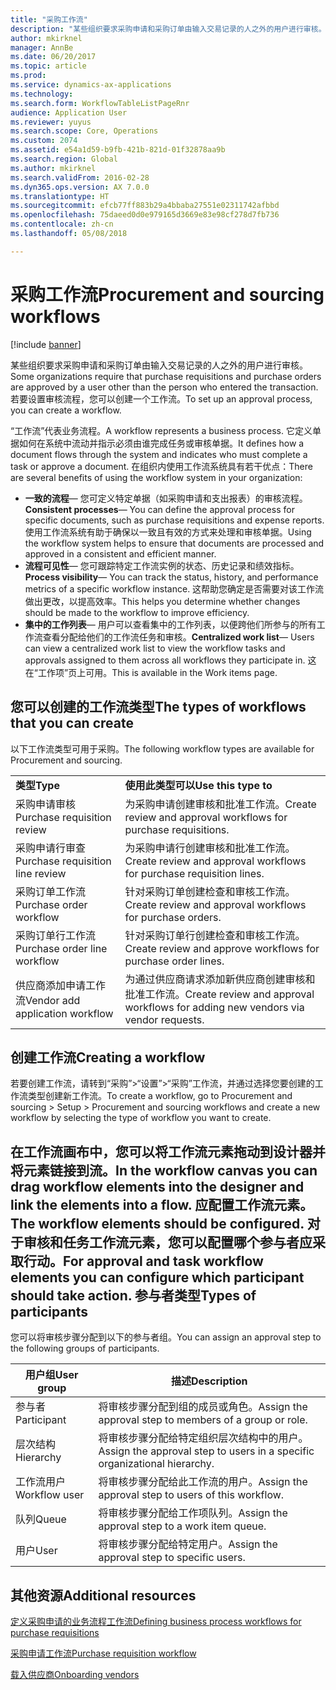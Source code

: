 ```yaml
---
title: "采购工作流"
description: "某些组织要求采购申请和采购订单由输入交易记录的人之外的用户进行审核。 若要设置审核流程，您可以创建一个工作流。"
author: mkirknel
manager: AnnBe
ms.date: 06/20/2017
ms.topic: article
ms.prod: 
ms.service: dynamics-ax-applications
ms.technology: 
ms.search.form: WorkflowTableListPageRnr
audience: Application User
ms.reviewer: yuyus
ms.search.scope: Core, Operations
ms.custom: 2074
ms.assetid: e54a1d59-b9fb-421b-821d-01f32878aa9b
ms.search.region: Global
ms.author: mkirknel
ms.search.validFrom: 2016-02-28
ms.dyn365.ops.version: AX 7.0.0
ms.translationtype: HT
ms.sourcegitcommit: efcb77ff883b29a4bbaba27551e02311742afbbd
ms.openlocfilehash: 75daeed0d0e979165d3669e83e98cf278d7fb736
ms.contentlocale: zh-cn
ms.lasthandoff: 05/08/2018

---
```


# <a name="procurement-and-sourcing-workflows"></a><span data-ttu-id="416aa-104">采购工作流</span><span class="sxs-lookup"><span data-stu-id="416aa-104">Procurement and sourcing workflows</span></span>

[!include [banner](../includes/banner.md)]

<span data-ttu-id="416aa-105">某些组织要求采购申请和采购订单由输入交易记录的人之外的用户进行审核。</span><span class="sxs-lookup"><span data-stu-id="416aa-105">Some organizations require that purchase requisitions and purchase orders are approved by a user other than the person who entered the transaction.</span></span> <span data-ttu-id="416aa-106">若要设置审核流程，您可以创建一个工作流。</span><span class="sxs-lookup"><span data-stu-id="416aa-106">To set up an approval process, you can create a workflow.</span></span>

<span data-ttu-id="416aa-107">“工作流”代表业务流程。</span><span class="sxs-lookup"><span data-stu-id="416aa-107">A workflow represents a business process.</span></span> <span data-ttu-id="416aa-108">它定义单据如何在系统中流动并指示必须由谁完成任务或审核单据。</span><span class="sxs-lookup"><span data-stu-id="416aa-108">It defines how a document flows through the system and indicates who must complete a task or approve a document.</span></span> <span data-ttu-id="416aa-109">在组织内使用工作流系统具有若干优点：</span><span class="sxs-lookup"><span data-stu-id="416aa-109">There are several benefits of using the workflow system in your organization:</span></span>
-   <span data-ttu-id="416aa-110">**一致的流程**— 您可定义特定单据（如采购申请和支出报表）的审核流程。</span><span class="sxs-lookup"><span data-stu-id="416aa-110">**Consistent processes**— You can define the approval process for specific documents, such as purchase requisitions and expense reports.</span></span> <span data-ttu-id="416aa-111">使用工作流系统有助于确保以一致且有效的方式来处理和审核单据。</span><span class="sxs-lookup"><span data-stu-id="416aa-111">Using the workflow system helps to ensure that documents are processed and approved in a consistent and efficient manner.</span></span>
-   <span data-ttu-id="416aa-112">**流程可见性**— 您可跟踪特定工作流实例的状态、历史记录和绩效指标。</span><span class="sxs-lookup"><span data-stu-id="416aa-112">**Process visibility**— You can track the status, history, and performance metrics of a specific workflow instance.</span></span> <span data-ttu-id="416aa-113">这帮助您确定是否需要对该工作流做出更改，以提高效率。</span><span class="sxs-lookup"><span data-stu-id="416aa-113">This helps you determine whether changes should be made to the workflow to improve efficiency.</span></span>
-   <span data-ttu-id="416aa-114">**集中的工作列表**— 用户可以查看集中的工作列表，以便跨他们所参与的所有工作流查看分配给他们的工作流任务和审核。</span><span class="sxs-lookup"><span data-stu-id="416aa-114">**Centralized work list**— Users can view a centralized work list to view the workflow tasks and approvals assigned to them across all workflows they participate in.</span></span> <span data-ttu-id="416aa-115">这在“工作项”页上可用。</span><span class="sxs-lookup"><span data-stu-id="416aa-115">This is available in the Work items page.</span></span>

## <a name="the-types-of-workflows-that-you-can-create"></a><span data-ttu-id="416aa-116">您可以创建的工作流类型</span><span class="sxs-lookup"><span data-stu-id="416aa-116">The types of workflows that you can create</span></span>
<span data-ttu-id="416aa-117">以下工作流类型可用于采购。</span><span class="sxs-lookup"><span data-stu-id="416aa-117">The following workflow types are available for Procurement and sourcing.</span></span>

|                                  |                                                               |
|----------------------------------|---------------------------------------------------------------|
| <span data-ttu-id="416aa-118">**类型**</span><span class="sxs-lookup"><span data-stu-id="416aa-118">**Type**</span></span>                         | <span data-ttu-id="416aa-119">**使用此类型可以**</span><span class="sxs-lookup"><span data-stu-id="416aa-119">**Use this type to**</span></span>                                          |
| <span data-ttu-id="416aa-120">采购申请审核</span><span class="sxs-lookup"><span data-stu-id="416aa-120">Purchase requisition review</span></span>      | <span data-ttu-id="416aa-121">为采购申请创建审核和批准工作流。</span><span class="sxs-lookup"><span data-stu-id="416aa-121">Create review and approval workflows for purchase requisitions.</span></span>            |
| <span data-ttu-id="416aa-122">采购申请行审查</span><span class="sxs-lookup"><span data-stu-id="416aa-122">Purchase requisition line review</span></span> | <span data-ttu-id="416aa-123">为采购申请行创建审核和批准工作流。</span><span class="sxs-lookup"><span data-stu-id="416aa-123">Create review and approval workflows for purchase requisition lines.</span></span>       |
| <span data-ttu-id="416aa-124">采购订单工作流</span><span class="sxs-lookup"><span data-stu-id="416aa-124">Purchase order workflow</span></span>          | <span data-ttu-id="416aa-125">针对采购订单创建检查和审核工作流。</span><span class="sxs-lookup"><span data-stu-id="416aa-125">Create review and approval workflows for purchase orders.</span></span>     |
| <span data-ttu-id="416aa-126">采购订单行工作流</span><span class="sxs-lookup"><span data-stu-id="416aa-126">Purchase order line workflow</span></span>     | <span data-ttu-id="416aa-127">针对采购订单行创建检查和审核工作流。</span><span class="sxs-lookup"><span data-stu-id="416aa-127">Create review and approve workflows for purchase order lines.</span></span> |
| <span data-ttu-id="416aa-128">供应商添加申请工作流</span><span class="sxs-lookup"><span data-stu-id="416aa-128">Vendor add application workflow</span></span>  | <span data-ttu-id="416aa-129">为通过供应商请求添加新供应商创建审核和批准工作流。</span><span class="sxs-lookup"><span data-stu-id="416aa-129">Create review and approval workflows for adding new vendors via vendor requests.</span></span> |

## <a name="creating-a-workflow"></a><span data-ttu-id="416aa-130">创建工作流</span><span class="sxs-lookup"><span data-stu-id="416aa-130">Creating a workflow</span></span>
<span data-ttu-id="416aa-131">若要创建工作流，请转到“采购”&gt;“设置”&gt;“采购”工作流，并通过选择您要创建的工作流类型创建新工作流。</span><span class="sxs-lookup"><span data-stu-id="416aa-131">To create a workflow, go to Procurement and sourcing &gt; Setup &gt; Procurement and sourcing workflows and create a new workflow by selecting the type of workflow you want to create.</span></span>  

<span data-ttu-id="416aa-132">在工作流画布中，您可以将工作流元素拖动到设计器并将元素链接到流。</span><span class="sxs-lookup"><span data-stu-id="416aa-132">In the workflow canvas you can drag workflow elements into the designer and link the elements into a flow.</span></span> <span data-ttu-id="416aa-133">应配置工作流元素。</span><span class="sxs-lookup"><span data-stu-id="416aa-133">The workflow elements should be configured.</span></span> <span data-ttu-id="416aa-134">对于审核和任务工作流元素，您可以配置哪个参与者应采取行动。</span><span class="sxs-lookup"><span data-stu-id="416aa-134">For approval and task workflow elements you can configure which participant should take action.</span></span>
<span data-ttu-id="416aa-135">参与者类型</span><span class="sxs-lookup"><span data-stu-id="416aa-135">Types of participants</span></span>
----------------------

<span data-ttu-id="416aa-136">您可以将审核步骤分配到以下的参与者组。</span><span class="sxs-lookup"><span data-stu-id="416aa-136">You can assign an approval step to the following groups of participants.</span></span>

| <span data-ttu-id="416aa-137">用户组</span><span class="sxs-lookup"><span data-stu-id="416aa-137">User group</span></span>    | <span data-ttu-id="416aa-138">描述</span><span class="sxs-lookup"><span data-stu-id="416aa-138">Description</span></span>                                                               |
|---------------|---------------------------------------------------------------------------|
| <span data-ttu-id="416aa-139">参与者</span><span class="sxs-lookup"><span data-stu-id="416aa-139">Participant</span></span>   | <span data-ttu-id="416aa-140">将审核步骤分配到组的成员或角色。</span><span class="sxs-lookup"><span data-stu-id="416aa-140">Assign the approval step to members of a group or role.</span></span>                   |
| <span data-ttu-id="416aa-141">层次结构</span><span class="sxs-lookup"><span data-stu-id="416aa-141">Hierarchy</span></span>     | <span data-ttu-id="416aa-142">将审核步骤分配给特定组织层次结构中的用户。</span><span class="sxs-lookup"><span data-stu-id="416aa-142">Assign the approval step to users in a specific organizational hierarchy.</span></span> |
| <span data-ttu-id="416aa-143">工作流用户</span><span class="sxs-lookup"><span data-stu-id="416aa-143">Workflow user</span></span> | <span data-ttu-id="416aa-144">将审核步骤分配给此工作流的用户。</span><span class="sxs-lookup"><span data-stu-id="416aa-144">Assign the approval step to users of this workflow.</span></span>                       |
| <span data-ttu-id="416aa-145">队列</span><span class="sxs-lookup"><span data-stu-id="416aa-145">Queue</span></span>         | <span data-ttu-id="416aa-146">将审核步骤分配给工作项队列。</span><span class="sxs-lookup"><span data-stu-id="416aa-146">Assign the approval step to a work item queue.</span></span>                            |
| <span data-ttu-id="416aa-147">用户</span><span class="sxs-lookup"><span data-stu-id="416aa-147">User</span></span>          | <span data-ttu-id="416aa-148">将审核步骤分配给特定用户。</span><span class="sxs-lookup"><span data-stu-id="416aa-148">Assign the approval step to specific users.</span></span>                               |



<a name="additional-resources"></a><span data-ttu-id="416aa-149">其他资源</span><span class="sxs-lookup"><span data-stu-id="416aa-149">Additional resources</span></span>
--------

[<span data-ttu-id="416aa-150">定义采购申请的业务流程工作流</span><span class="sxs-lookup"><span data-stu-id="416aa-150">Defining business process workflows for purchase requisitions</span></span>](https://mbs.microsoft.com/customersource/Global/AX/learning/documentation/white-papers/Defining_business_process_workflows_for_purchase_requisitions)

[<span data-ttu-id="416aa-151">采购申请工作流</span><span class="sxs-lookup"><span data-stu-id="416aa-151">Purchase requisition workflow</span></span>](purchase-requisitions-workflow.md)

[<span data-ttu-id="416aa-152">载入供应商</span><span class="sxs-lookup"><span data-stu-id="416aa-152">Onboarding vendors</span></span>](vendor-onboarding.md)


